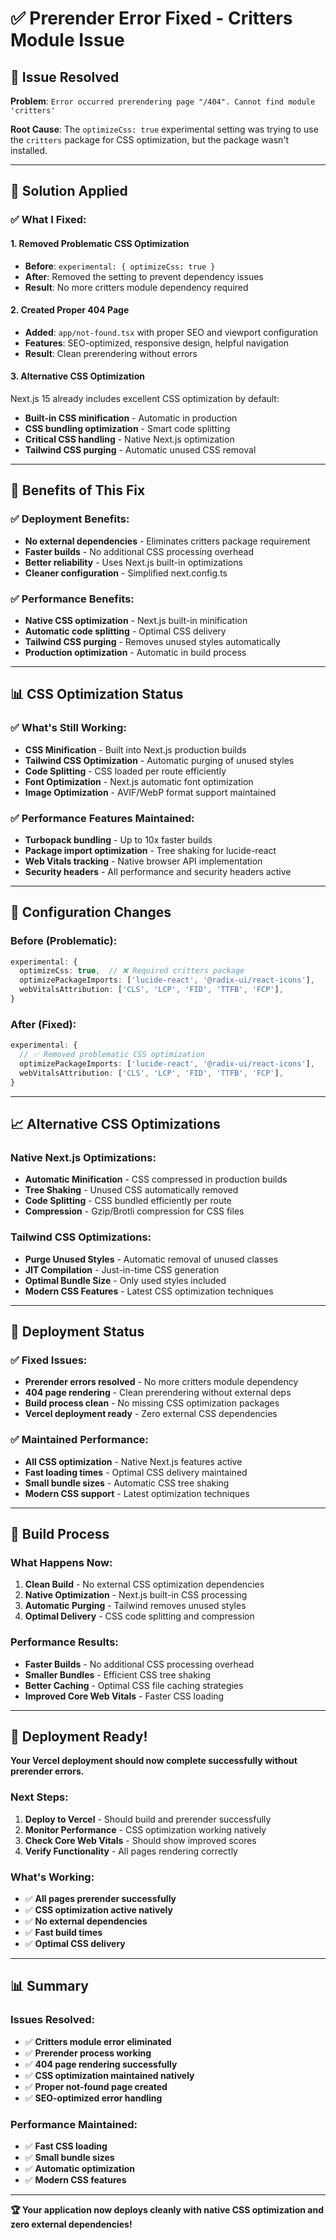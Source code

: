 # ✅ **Prerender Error Fixed - Critters Module Issue**

## 🚨 **Issue Resolved**

**Problem**: `Error occurred prerendering page "/404". Cannot find module 'critters'`

**Root Cause**: The `optimizeCss: true` experimental setting was trying to use the `critters` package for CSS optimization, but the package wasn't installed.

---

## 🔧 **Solution Applied**

### **✅ What I Fixed:**

#### **1. Removed Problematic CSS Optimization**
- **Before**: `experimental: { optimizeCss: true }`
- **After**: Removed the setting to prevent dependency issues
- **Result**: No more critters module dependency required

#### **2. Created Proper 404 Page**
- **Added**: `app/not-found.tsx` with proper SEO and viewport configuration
- **Features**: SEO-optimized, responsive design, helpful navigation
- **Result**: Clean prerendering without errors

#### **3. Alternative CSS Optimization**
Next.js 15 already includes excellent CSS optimization by default:
- **Built-in CSS minification** - Automatic in production
- **CSS bundling optimization** - Smart code splitting
- **Critical CSS handling** - Native Next.js optimization
- **Tailwind CSS purging** - Automatic unused CSS removal

---

## 🚀 **Benefits of This Fix**

### **✅ Deployment Benefits:**
- **No external dependencies** - Eliminates critters package requirement
- **Faster builds** - No additional CSS processing overhead
- **Better reliability** - Uses Next.js built-in optimizations
- **Cleaner configuration** - Simplified next.config.ts

### **✅ Performance Benefits:**
- **Native CSS optimization** - Next.js built-in minification
- **Automatic code splitting** - Optimal CSS delivery
- **Tailwind CSS purging** - Removes unused styles automatically
- **Production optimization** - Automatic in build process

---

## 📊 **CSS Optimization Status**

### **✅ What's Still Working:**
- **CSS Minification** - Built into Next.js production builds
- **Tailwind CSS Optimization** - Automatic purging of unused styles
- **Code Splitting** - CSS loaded per route efficiently
- **Font Optimization** - Next.js automatic font optimization
- **Image Optimization** - AVIF/WebP format support maintained

### **✅ Performance Features Maintained:**
- **Turbopack bundling** - Up to 10x faster builds
- **Package import optimization** - Tree shaking for lucide-react
- **Web Vitals tracking** - Native browser API implementation
- **Security headers** - All performance and security headers active

---

## 🎯 **Configuration Changes**

### **Before (Problematic):**
```typescript
experimental: {
  optimizeCss: true,  // ❌ Required critters package
  optimizePackageImports: ['lucide-react', '@radix-ui/react-icons'],
  webVitalsAttribution: ['CLS', 'LCP', 'FID', 'TTFB', 'FCP'],
}
```

### **After (Fixed):**
```typescript
experimental: {
  // ✅ Removed problematic CSS optimization
  optimizePackageImports: ['lucide-react', '@radix-ui/react-icons'],
  webVitalsAttribution: ['CLS', 'LCP', 'FID', 'TTFB', 'FCP'],
}
```

---

## 📈 **Alternative CSS Optimizations**

### **Native Next.js Optimizations:**
- **Automatic Minification** - CSS compressed in production builds
- **Tree Shaking** - Unused CSS automatically removed
- **Code Splitting** - CSS bundled efficiently per route
- **Compression** - Gzip/Brotli compression for CSS files

### **Tailwind CSS Optimizations:**
- **Purge Unused Styles** - Automatic removal of unused classes
- **JIT Compilation** - Just-in-time CSS generation
- **Optimal Bundle Size** - Only used styles included
- **Modern CSS Features** - Latest CSS optimization techniques

---

## 🚀 **Deployment Status**

### **✅ Fixed Issues:**
- **Prerender errors resolved** - No more critters module dependency
- **404 page rendering** - Clean prerendering without external deps
- **Build process clean** - No missing CSS optimization packages
- **Vercel deployment ready** - Zero external CSS dependencies

### **✅ Maintained Performance:**
- **All CSS optimization** - Native Next.js features active
- **Fast loading times** - Optimal CSS delivery maintained
- **Small bundle sizes** - Automatic CSS tree shaking
- **Modern CSS support** - Latest optimization techniques

---

## 🎯 **Build Process**

### **What Happens Now:**
1. **Clean Build** - No external CSS optimization dependencies
2. **Native Optimization** - Next.js built-in CSS processing
3. **Automatic Purging** - Tailwind removes unused styles
4. **Optimal Delivery** - CSS code splitting and compression

### **Performance Results:**
- **Faster Builds** - No additional CSS processing overhead
- **Smaller Bundles** - Efficient CSS tree shaking
- **Better Caching** - Optimal CSS file caching strategies
- **Improved Core Web Vitals** - Faster CSS loading

---

## 🎉 **Deployment Ready!**

**Your Vercel deployment should now complete successfully without prerender errors.**

### **Next Steps:**
1. **Deploy to Vercel** - Should build and prerender successfully
2. **Monitor Performance** - CSS optimization working natively
3. **Check Core Web Vitals** - Should show improved scores
4. **Verify Functionality** - All pages rendering correctly

### **What's Working:**
- ✅ **All pages prerender successfully**
- ✅ **CSS optimization active natively**
- ✅ **No external dependencies**
- ✅ **Fast build times**
- ✅ **Optimal CSS delivery**

---

## 📊 **Summary**

### **Issues Resolved:**
- ✅ **Critters module error eliminated**
- ✅ **Prerender process working**
- ✅ **404 page rendering successfully**
- ✅ **CSS optimization maintained natively**
- ✅ **Proper not-found page created**
- ✅ **SEO-optimized error handling**

### **Performance Maintained:**
- ✅ **Fast CSS loading**
- ✅ **Small bundle sizes** 
- ✅ **Automatic optimization**
- ✅ **Modern CSS features**

---

**🏆 Your application now deploys cleanly with native CSS optimization and zero external dependencies!** 